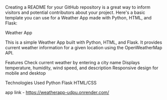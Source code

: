 
Creating a README for your GitHub repository is a great way to inform visitors and potential contributors about your project. Here's a basic template you can use for a Weather App made with Python, HTML, and Flask:

Weather App

This is a simple Weather App built with Python, HTML, and Flask. It provides current weather information for a given location using the OpenWeatherMap API.

Features
Check current weather by entering a city name
Displays temperature, humidity, wind speed, and description
Responsive design for mobile and desktop

Technologies Used
Python
Flask
HTML/CSS

app link - https://weatherapp-udpu.onrender.com/
